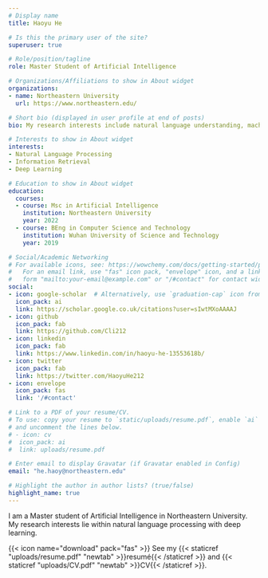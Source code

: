 ```yaml
---
# Display name
title: Haoyu He

# Is this the primary user of the site?
superuser: true

# Role/position/tagline
role: Master Student of Artificial Intelligence

# Organizations/Affiliations to show in About widget
organizations:
- name: Northeastern University
  url: https://www.northeastern.edu/

# Short bio (displayed in user profile at end of posts)
bio: My research interests include natural language understanding, machine translation, conversational agents and casual inference.

# Interests to show in About widget
interests:
- Natural Language Processing
- Information Retrieval
- Deep Learning

# Education to show in About widget
education:
  courses:
  - course: Msc in Artificial Intelligence
    institution: Northeastern University
    year: 2022
  - course: BEng in Computer Science and Technology
    institution: Wuhan University of Science and Technology
    year: 2019

# Social/Academic Networking
# For available icons, see: https://wowchemy.com/docs/getting-started/page-builder/#icons
#   For an email link, use "fas" icon pack, "envelope" icon, and a link in the
#   form "mailto:your-email@example.com" or "/#contact" for contact widget.
social:
- icon: google-scholar  # Alternatively, use `graduation-cap` icon from `fas` icon pack
  icon_pack: ai
  link: https://scholar.google.co.uk/citations?user=sIwtMXoAAAAJ
- icon: github
  icon_pack: fab
  link: https://github.com/Cli212
- icon: linkedin
  icon_pack: fab
  link: https://www.linkedin.com/in/haoyu-he-13553618b/
- icon: twitter
  icon_pack: fab
  link: https://twitter.com/HaoyuHe212
- icon: envelope
  icon_pack: fas
  link: '/#contact'

# Link to a PDF of your resume/CV.
# To use: copy your resume to `static/uploads/resume.pdf`, enable `ai` icons in `params.toml`, 
# and uncomment the lines below.
# - icon: cv
#  icon_pack: ai
#  link: uploads/resume.pdf

# Enter email to display Gravatar (if Gravatar enabled in Config)
email: "he.haoy@northeastern.edu"

# Highlight the author in author lists? (true/false)
highlight_name: true
---
```


I am a Master student of Artificial Intelligence in Northeastern University. My research interests lie within natural language processing with deep learning.

{{< icon name="download" pack="fas" >}} See my {{< staticref "uploads/resume.pdf" "newtab" >}}resumé{{< /staticref >}} and {{< staticref "uploads/CV.pdf" "newtab" >}}CV{{< /staticref >}}.

